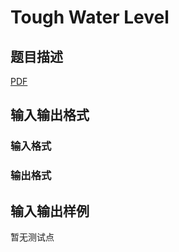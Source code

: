 # Tough Water Level

## 题目描述

[problemUrl]: https://uva.onlinejudge.org/index.php?option=com_onlinejudge&Itemid=8&category=447&page=show_problem&problem=4149

[PDF](https://uva.onlinejudge.org/external/14/p1403.pdf)

## 输入输出格式

### 输入格式

### 输出格式

## 输入输出样例

暂无测试点

